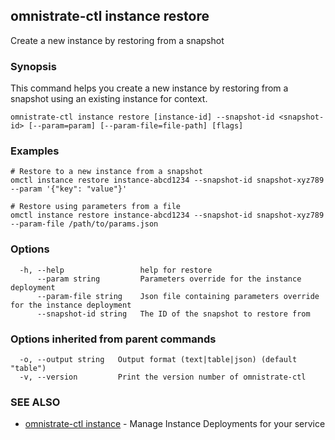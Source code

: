 ## omnistrate-ctl instance restore

Create a new instance by restoring from a snapshot

### Synopsis

This command helps you create a new instance by restoring from a snapshot using an existing instance for context.

```
omnistrate-ctl instance restore [instance-id] --snapshot-id <snapshot-id> [--param=param] [--param-file=file-path] [flags]
```

### Examples

```
# Restore to a new instance from a snapshot
omctl instance restore instance-abcd1234 --snapshot-id snapshot-xyz789 --param '{"key": "value"}'

# Restore using parameters from a file
omctl instance restore instance-abcd1234 --snapshot-id snapshot-xyz789 --param-file /path/to/params.json
```

### Options

```
  -h, --help                 help for restore
      --param string         Parameters override for the instance deployment
      --param-file string    Json file containing parameters override for the instance deployment
      --snapshot-id string   The ID of the snapshot to restore from
```

### Options inherited from parent commands

```
  -o, --output string   Output format (text|table|json) (default "table")
  -v, --version         Print the version number of omnistrate-ctl
```

### SEE ALSO

- [omnistrate-ctl instance](omnistrate-ctl_instance.md) - Manage Instance Deployments for your service
